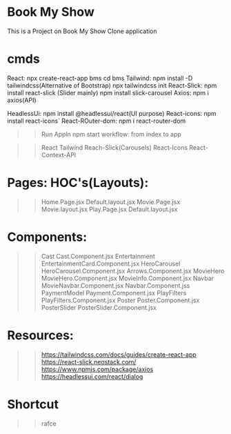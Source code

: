 # Book My Show
 This is a Project on Book My Show Clone application 
# cmds
React: npx create-react-app bms
       cd bms
Tailwind: npm install -D tailwindcss(Alternative of Bootstrap)
          npx tailwindcss init
React-Slick: npm install react-slick (Slider mainly)
             npm install slick-carousel
Axios: npm i axios(API)

HeadlessUi: npm install @headlessui/react(UI purpose)
React-icons: npm install react-icons`
React-ROuter-dom: npm i react-router-dom

>> Run Appln
npm start
workflow: from index to app

>>React
>>Tailwind
>>Reach-Slick(Carousels)
>>React-Icons
>>React-Context-API

#    Pages:                             HOC's(Layouts):                                       
>>Home.Page.jsx                         Default.layout.jsx
>>Movie.Page.jsx                        Movie.layout.jsx
>>Play.Page.jsx                         Default.layout.jsx

# Components:
>>Cast                                Cast.Component.jsx
>>Entertainment                       EntertainmentCard.Component.jsx
>>HeroCarousel                        HeroCarousel.Component.jsx
                                      Arrows.Component.jsx
>>MovieHero                           MovieHero.Component.jsx
                                      MovieInfo.Component.jsx
>>Navbar                              MovieNavbar.Component.jsx
                                      Navbar.Component.jss
>>PaymentModel                        Payment.Component.jsx
>>PlayFilters                         PlayFilters.Component.jsx
>>Poster                              Poster.Component.jsx
>>PosterSlider                        PosterSlider.Component.jsx

# Resources:
>> https://tailwindcss.com/docs/guides/create-react-app
>>https://react-slick.neostack.com/
>>https://www.npmjs.com/package/axios
>>https://headlessui.com/react/dialog




# Shortcut
>> rafce